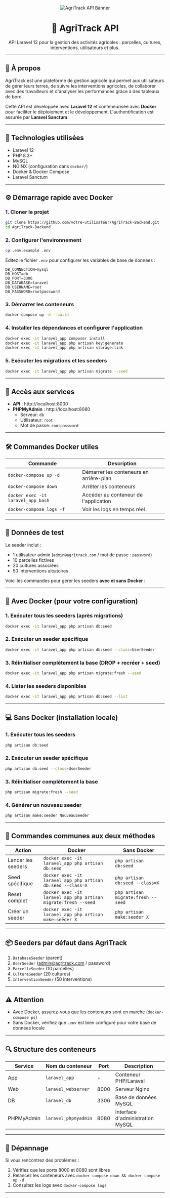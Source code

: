 <p align="center">
  <img src="public/image.png"  alt="AgriTrack API Banner" />
</p>

<h1 align="center">🌾 AgriTrack API</h1>

<p align="center">
  API Laravel 12 pour la gestion des activités agricoles : parcelles, cultures, interventions, utilisateurs et plus.
</p>

---

## 🚀 À propos

AgriTrack est une plateforme de gestion agricole qui permet aux utilisateurs de gérer leurs terres, de suivre les interventions agricoles, de collaborer avec des travailleurs et d'analyser les performances grâce à des tableaux de bord.

Cette API est développée avec **Laravel 12** et conteneurisée avec **Docker** pour faciliter le déploiement et le développement. L'authentification est assurée par **Laravel Sanctum**.

---

## 🧪 Technologies utilisées

- Laravel 12
- PHP 8.3+
- MySQL
- NGINX (configuration dans `docker/`)
- Docker & Docker Compose
- Laravel Sanctum

---

## ⚙️ Démarrage rapide avec Docker

### 1. Cloner le projet

```bash
git clone https://github.com/votre-utilisateur/AgriTrack-Backend.git
cd AgriTrack-Backend
```

### 2. Configurer l'environnement

```bash
cp .env.example .env
```

Éditez le fichier `.env` pour configurer les variables de base de données :
```env
DB_CONNECTION=mysql
DB_HOST=db
DB_PORT=3306
DB_DATABASE=laravel
DB_USERNAME=root
DB_PASSWORD=rootpassword
```

### 3. Démarrer les conteneurs

```bash
docker-compose up -d --build
```

### 4. Installer les dépendances et configurer l'application

```bash
docker exec -it laravel_app composer install
docker exec -it laravel_app php artisan key:generate
docker exec -it laravel_app php artisan storage:link
```

### 5. Exécuter les migrations et les seeders

```bash
docker exec -it laravel_app php artisan migrate --seed
```

---

## 🌱 Accès aux services

- **API** : http://localhost:8000
- **PHPMyAdmin** : http://localhost:8080
  - Serveur: `db`
  - Utilisateur: `root`
  - Mot de passe: `rootpassword`

---

## 🛠 Commandes Docker utiles

| Commande | Description |
|----------|-------------|
| `docker-compose up -d` | Démarrer les conteneurs en arrière-plan |
| `docker-compose down` | Arrêter les conteneurs |
| `docker exec -it laravel_app bash` | Accéder au conteneur de l'application |
| `docker-compose logs -f` | Voir les logs en temps réel |

---

## 🌱 Données de test

Le seeder inclut :
- 1 utilisateur admin (`admin@agritrack.com` / mot de passe : `password`)
- 10 parcelles fictives
- 20 cultures associées
- 50 interventions aléatoires

Voici les commandes pour gérer les seeders **avec et sans Docker** :

---

## 🌱 **Avec Docker** (pour votre configuration)

### 1. Exécuter tous les seeders (après migrations)
```bash
docker exec -it laravel_app php artisan db:seed
```

### 2. Exécuter un seeder spécifique
```bash
docker exec -it laravel_app php artisan db:seed --class=UserSeeder
```

### 3. Réinitialiser complètement la base (DROP + recréer + seed)
```bash
docker exec -it laravel_app php artisan migrate:fresh --seed
```

### 4. Lister les seeders disponibles
```bash
docker exec -it laravel_app php artisan db:seed --list
```

---

## 💻 **Sans Docker** (installation locale)

### 1. Exécuter tous les seeders
```bash
php artisan db:seed
```

### 2. Exécuter un seeder spécifique
```bash
php artisan db:seed --class=UserSeeder
```

### 3. Réinitialiser complètement la base
```bash
php artisan migrate:fresh --seed
```

### 4. Générer un nouveau seeder
```bash
php artisan make:seeder NouveauSeeder
```

---

## 🔄 **Commandes communes aux deux méthodes**

| Action | Docker | Sans Docker |
|--------|--------|-------------|
| Lancer les seeders | `docker exec -it laravel_app php artisan db:seed` | `php artisan db:seed` |
| Seed spécifique | `docker exec -it laravel_app php artisan db:seed --class=X` | `php artisan db:seed --class=X` |
| Reset complet | `docker exec -it laravel_app php artisan migrate:fresh --seed` | `php artisan migrate:fresh --seed` |
| Créer un seeder | `docker exec -it laravel_app php artisan make:seeder X` | `php artisan make:seeder X` |

---

## 📦 **Seeders par défaut dans AgriTrack**
1. `DatabaseSeeder` (parent)
2. `UserSeeder` (admin@agritrack.com / password)
3. `ParcelleSeeder` (10 parcelles)
4. `CultureSeeder` (20 cultures)
5. `InterventionSeeder` (50 interventions)

---

## ⚠️ **Attention**
- Avec Docker, assurez-vous que les conteneurs sont en marche (`docker-compose ps`)
- Sans Docker, vérifiez que `.env` est bien configuré pour votre base de données locale



---

## 🔍 Structure des conteneurs

| Service | Nom du conteneur | Port | Description |
|---------|-----------------|------|-------------|
| App | `laravel_app` | - | Conteneur PHP/Laravel |
| Web | `laravel_webserver` | 8000 | Serveur Nginx |
| DB | `laravel_db` | 3306 | Base de données MySQL |
| PHPMyAdmin | `laravel_phpmyadmin` | 8080 | Interface d'administration MySQL |

---

## 🚨 Dépannage

Si vous rencontrez des problèmes :
1. Vérifiez que les ports 8000 et 8080 sont libres
2. Relancez les conteneurs avec `docker-compose down && docker-compose up -d`
3. Consultez les logs avec `docker-compose logs`

---

